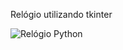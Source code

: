 Relógio utilizando tkinter

![Relógio Python](https://user-images.githubusercontent.com/113317279/234667131-7b4085d9-accb-4191-86c3-d256385af2b0.jpg)
